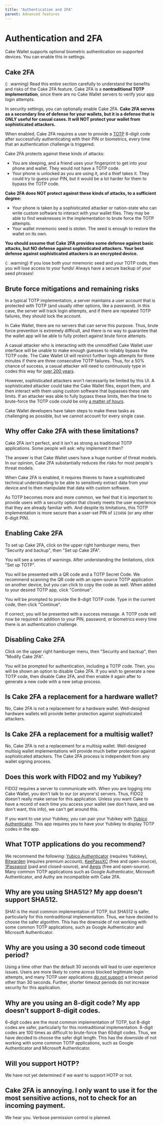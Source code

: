 ```yaml
---
title: "Authentication and 2FA"
parent: Advanced features
---
```


# Authentication and 2FA

Cake Wallet supports optional biometric authentication on supported devices. You can enable this in settings.

## Cake 2FA

{: .warning}
Read this entire section carefully to understand the benefits and risks of the Cake 2FA feature. Cake 2FA is a **nontraditional TOTP implementation**, since there are no Cake Wallet servers to verify your app login attempts.

In security settings, you can optionally enable Cake 2FA. **Cake 2FA serves as a secondary line of defense for your wallets, but it is a defense that is ONLY useful for casual cases. It will NOT protect your wallet from sophisticated attackers.**

When enabled, Cake 2FA requires a user to provide a [TOTP](https://wikipedia.org/wiki/Time-based_one-time_password) 8-digit code after successfully authenticating with their PIN or biometrics, every time that an authentication challenge is triggered.

Cake 2FA protects against these kinds of attacks:

* You are sleeping, and a friend uses your fingerprint to get into your phone and wallet. They would not have a TOTP code.
* Your phone is unlocked as you are using it, and a thief takes it. They could try to guess your PIN, but it would be a lot harder for them to bypass the TOTP code.

**Cake 2FA does NOT protect against these kinds of attacks, to a sufficient degree:**

* Your phone is taken by a sophisticated attacker or nation-state who can write custom software to interact with your wallet files. They may be able to find weaknesses in the implementation to brute force the TOTP attempts.
* Your wallet mnemonic seed is stolen. The seed is enough to restore the wallet on its own.

**You should assume that Cake 2FA provides some defense against basic attacks, but NO defense against sophisticated attackers. Your best defense against sophisticated attackers is an encrypted device.**

{: .warning}
If you lose both your mnemonic seed and your TOTP code, then you will lose access to your funds! Always have a secure backup of your seed phrases!

## Brute force mitigations and remaining risks

In a typical TOTP implementation, a server maintains a user account that is protected with TOTP (and usually other options, like a password). In this case, the server will track login attempts, and if there are repeated TOTP failures, they should lock the account.

In Cake Wallet, there are no servers that can serve this purpose. Thus, brute force prevention is extremely difficult, and there is no way to guarantee that the wallet app will be able to fully protect against brute force attempts.

A casual attacker who is interacting with the unmodified Cake Wallet user interface will be unable to make enough guesses to reliably bypass the TOTP code. The Cake Wallet UI will restrict further login attempts for three minutes if there are three consecutive TOTP failures. Thus, for a 50% chance of success, a casual attacker will need to continuously type in codes this way for [over 200 years](https://security.stackexchange.com/questions/185905/maximum-tries-for-2fa-code/185917#185917).

However, sophisticated attackers won't necessarily be limited by this UI. A sophisticated attacker could take the Cake Wallet files, export them, and then interact with them using custom software that bypasses these rate limits. If an attacker was able to fully bypass these limits, then the time to brute-force the TOTP code could be only [a matter of hours](https://security.stackexchange.com/questions/185905/maximum-tries-for-2fa-code/185917#185917).

Cake Wallet developers have taken steps to make these tasks as challenging as possible, but we cannot account for every single case.

## Why offer Cake 2FA with these limitations?

Cake 2FA isn't perfect, and it isn't as strong as traditional TOTP applications. Some people will ask: why implement it then?

The answer is that Cake Wallet users have a huge number of threat models. In our opinion, Cake 2FA substantially reduces the risks for most people's threat models.

When Cake 2FA is enabled, it requires thieves to have a sophisticated technical understanding to be able to sensitively extract data from your device and to then manipulate that data with custom software.

As TOTP becomes more and more common, we feel that it is important to provide users with a security option that closely meets the user experience that they are already familiar with. And despite its limitations, this TOTP implementation is more secure than a user-set PIN of `123456` (or any other 6-digit PIN).

## Enabling Cake 2FA

To set up Cake 2FA, click on the upper right hamburger menu, then "Security and backup", then "Set up Cake 2FA".

You will see a series of warnings. After understanding the limitations, click "Set up TOTP".

You will be presented with a QR code and a TOTP Secret Code. We recommend scanning the QR code with an open-source TOTP application on another device, but you can click to copy the code as well. When added to your desired TOTP app, click "Continue".

You will be prompted to provide the 8-digit TOTP code. Type in the current code, then click "Continue".

If correct, you will be presented with a success message. A TOTP code will now be required in addition to your PIN, password, or biometrics every time there is an authentication challenge.

## Disabling Cake 2FA

Click on the upper right hamburger menu, then "Security and backup", then "Modify Cake 2FA".

You will be prompted for authentication, including a TOTP code. Then, you will be shown an option to disable Cake 2FA. If you wish to generate a new TOTP code, then disable Cake 2FA, and then enable it again after to generate a new code with a new setup process.

## Is Cake 2FA a replacement for a hardware wallet?

No, Cake 2FA is not a replacement for a hardware wallet. Well-designed hardware wallets will provide better protection against sophisticated attackers.

## Is Cake 2FA a replacement for a multisig wallet?

No, Cake 2FA is not a replacement for a multisig wallet. Well-designed multisig wallet implementations will provide much better protection against sophisticated attackers. The Cake 2FA process is independent from any wallet signing process.

## Does this work with FIDO2 and my Yubikey?

FIDO2 requires a server to communicate with. When you are logging into Cake Wallet, you don't talk to our (or anyone's) servers. Thus, FIDO2 doesn't really make sense for this application. Unless you want Cake to have a record of each time you access your wallet (we don't have, and we don't want, this info), we can't get around this.

If you want to use your Yubikey, you can pair your Yubikey with [Yubico Authenticator](https://www.yubico.com/products/yubico-authenticator/). This app requires you to have your Yubikey to display TOTP codes in the app.

## What TOTP applications do you recommend?

We recommend the following: [Yubico Authenticator](https://www.yubico.com/products/yubico-authenticator/) (requires Yubikey), [Bitwarden](https://bitwarden.com/pricing/) (requires premium account), [KeePassXC](https://keepassxc.org/) (free and open-source), [1Password](https://1password.com/) (paid and closed-source), and [Aegis](https://getaegis.app/) (free and open-source). Many common TOTP applications such as Google Authenticator, Microsoft Authenticator, and Authy are incompatible with Cake 2FA.

## Why are you using SHA512? My app doesn't support SHA512.

SHA1 is the most common implementation of TOTP, but SHA512 is safer, particularly for this nontraditional implementation. Thus, we have decided to choose the safer algorithm. This has the downside of not working with some common TOTP applications, such as Google Authenticator and Microsoft Authenticator.

## Why are you using a 30 second code timeout period?

Using a time other than the default 30 seconds will lead to user experience issues. Users are more likely to come across blocked legitimate login attempts, and many TOTP user applications [do not support](https://wikipedia.org/wiki/Comparison_of_OTP_applications) a timeout period other than 30 seconds. Further, shorter timeout periods do not increase security for this application.

## Why are you using an 8-digit code? My app doesn't support 8-digit codes.

6-digit codes are the most common implementation of TOTP, but 8-digit codes are safer, particularly for this nontraditional implementation. 8-digit codes are 100 times as difficult to brute-force than 60digit codes. Thus, we have decided to choose the safer digit length. This has the downside of not working with some common TOTP applications, such as Google Authenticator and Microsoft Authenticator.

## Will you support HOTP?

We have not yet determined if we want to support HOTP or not.

## Cake 2FA is annoying. I only want to use it for the most sensitive actions, not to check for an incoming payment.

We hear you. Verbose permission control is planned.
